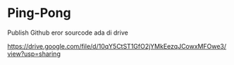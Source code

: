 # Ping-Pong

Publish Github eror  sourcode ada di drive

https://drive.google.com/file/d/10qY5CtST1GfO2jYMkEezqJCowxMFOwe3/view?usp=sharing
